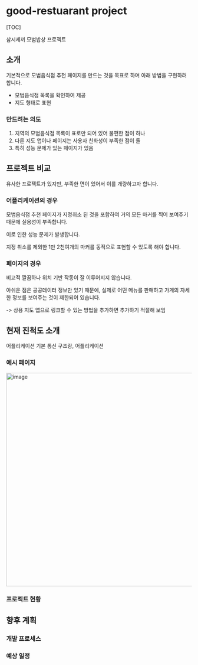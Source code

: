 # good-restuarant project

[TOC]

삼시세끼 모범밥상 프로젝트

## 소개

기본적으로 모범음식점 추천 페이지를 만드는 것을 목표로 하며 아래 방법을 구현하려 합니다.

- 모범음식점 목록을 확인하여 제공
- 지도 형태로 표현

### 만드려는 의도

1. 지역의 모범음식점 목록이 표로만 되어 있어 불편한 점이 하나
2. 다른 지도 앱이나 페이지는 사용자 친화성이 부족한 점이 둘
  1. 특히 성능 문제가 있는 페이지가 있음   

## 프로젝트 비교

유사한 프로젝트가 있지만, 부족한 면이 있어서 이를 개량하고자 합니다.

### 어플리케이션의 경우

모범음식점 추천 페이지가 지정취소 된 것을 포함하여 거의 모든 마커를 찍어 보여주기 때문에 실용성이 부족합니다.

이로 인한 성능 문제가 발생합니다.

지정 취소를 제외한 1만 2천여개의 마커를 동적으로 표현할 수 있도록 해야 합니다.

### 페이지의 경우

비교적 깔끔하나 위치 기반 작동이 잘 이루어지지 않습니다.

아쉬운 점은 공공데이터 정보만 있기 때문에, 실제로 어떤 메뉴를 판매하고 가게의 자세한 정보를 보여주는 것이 제한되어 있습니다.

-> 상용 지도 앱으로 링크할 수 있는 방법을 추가하면 추가하기 적절해 보임

## 현재 진척도 소개

어플리케이션 기본 통신 구조랑, 어플리케이션

### 예시 페이지

<img width="920" height="578" alt="image" src="https://github.com/user-attachments/assets/9a758d20-9a9b-4d39-ad69-b93c575c691c" />

### 프로젝트 현황

## 향후 계획

### 개발 프로세스

### 예상 일정



